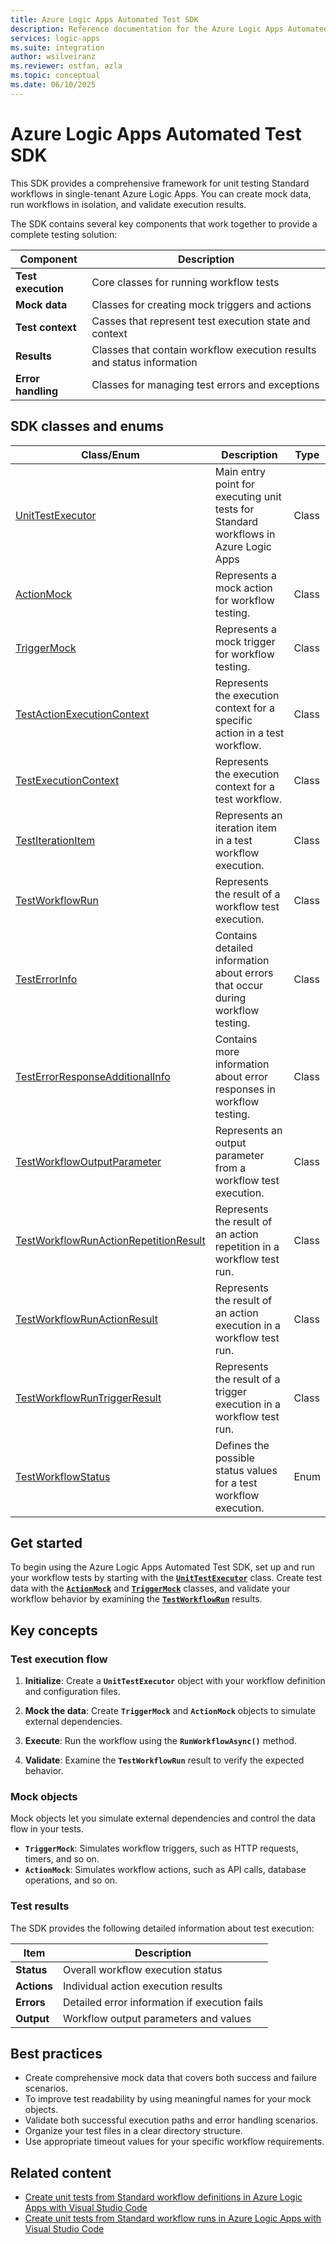 ```yaml
---
title: Azure Logic Apps Automated Test SDK
description: Reference documentation for the Azure Logic Apps Automated Test SDK classes and enums.
services: logic-apps
ms.suite: integration
author: wsilveiranz
ms.reviewer: estfan, azla
ms.topic: conceptual
ms.date: 06/10/2025
---
```


# Azure Logic Apps Automated Test SDK

This SDK provides a comprehensive framework for unit testing Standard workflows in single-tenant Azure Logic Apps. You can create mock data, run workflows in isolation, and validate execution results.

The SDK contains several key components that work together to provide a complete testing solution:

| Component | Description |
|-----------|-------------|
| **Test execution** | Core classes for running workflow tests |
| **Mock data** | Classes for creating mock triggers and actions |
| **Test context** | Casses that represent test execution state and context |
| **Results** | Classes that contain workflow execution results and status information |
| **Error handling** | Classes for managing test errors and exceptions |

## SDK classes and enums

| Class/Enum | Description | Type |
|------------|-------------|------|
| [UnitTestExecutor](unit-test-executor-class-definition.md) | Main entry point for executing unit tests for Standard workflows in Azure Logic Apps | Class |
| [ActionMock](action-mock-class-definition.md) | Represents a mock action for workflow testing. | Class |
| [TriggerMock](trigger-mock-class-definition.md) | Represents a mock trigger for workflow testing. | Class |
| [TestActionExecutionContext](test-action-execution-context-class-definition.md) | Represents the execution context for a specific action in a test workflow. | Class |
| [TestExecutionContext](test-execution-context-class-definition.md) | Represents the execution context for a test workflow. | Class |
| [TestIterationItem](test-iteration-item-class-definition.md) | Represents an iteration item in a test workflow execution. | Class |
| [TestWorkflowRun](test-workflow-run-class-definition.md) | Represents the result of a workflow test execution. | Class |
| [TestErrorInfo](test-error-info-class-definition.md) | Contains detailed information about errors that occur during workflow testing. | Class |
| [TestErrorResponseAdditionalInfo](test-error-response-additional-info-class-definition.md) | Contains more information about error responses in workflow testing. | Class |
| [TestWorkflowOutputParameter](test-workflow-output-parameter-class-definition.md) | Represents an output parameter from a workflow test execution. | Class |
| [TestWorkflowRunActionRepetitionResult](test-workflow-run-action-repetition-result-class-definition.md) | Represents the result of an action repetition in a workflow test run. | Class |
| [TestWorkflowRunActionResult](test-workflow-run-action-result-class-definition.md) | Represents the result of an action execution in a workflow test run. | Class |
| [TestWorkflowRunTriggerResult](test-workflow-run-trigger-result-class-definition.md) | Represents the result of a trigger execution in a workflow test run. | Class |
| [TestWorkflowStatus](test-workflow-status-enum-definition.md) | Defines the possible status values for a test workflow execution. | Enum |

## Get started

To begin using the Azure Logic Apps Automated Test SDK, set up and run your workflow tests by starting with the [**`UnitTestExecutor`**](unit-test-executor-class-definition.md) class. Create test data with the [**`ActionMock`**](action-mock-class-definition.md) and [**`TriggerMock`**](trigger-mock-class-definition.md) classes, and validate your workflow behavior by examining the [**`TestWorkflowRun`**](test-workflow-run-class-definition.md) results.

## Key concepts

### Test execution flow

1. **Initialize**: Create a **`UnitTestExecutor`** object with your workflow definition and configuration files.

1. **Mock the data**: Create **`TriggerMock`** and **`ActionMock`** objects to simulate external dependencies.

1. **Execute**: Run the workflow using the **`RunWorkflowAsync()`** method.

1. **Validate**: Examine the **`TestWorkflowRun`** result to verify the expected behavior.

### Mock objects

Mock objects let you simulate external dependencies and control the data flow in your tests.

- **`TriggerMock`**: Simulates workflow triggers, such as HTTP requests, timers, and so on.
- **`ActionMock`**: Simulates workflow actions, such as API calls, database operations, and so on.

### Test results

The SDK provides the following detailed information about test execution:

| Item | Description |
|------|-------------|
| **Status** | Overall workflow execution status |
| **Actions** | Individual action execution results |
| **Errors** | Detailed error information if execution fails |
| **Output** | Workflow output parameters and values |

## Best practices

- Create comprehensive mock data that covers both success and failure scenarios.
- To improve test readability by using meaningful names for your mock objects.
- Validate both successful execution paths and error handling scenarios.
- Organize your test files in a clear directory structure.
- Use appropriate timeout values for your specific workflow requirements.

## Related content

- [Create unit tests from Standard workflow definitions in Azure Logic Apps with Visual Studio Code](create-unit-tests-Standard-workflow-definitions-visual-studio-code.md)
- [Create unit tests from Standard workflow runs in Azure Logic Apps with Visual Studio Code](create-unit-tests-standard-workflow-runs-visual-studio-code.md)

